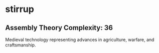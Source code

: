 # stirrup

## Assembly Theory Complexity: 36
Medieval technology representing advances in agriculture, warfare, and craftsmanship.

